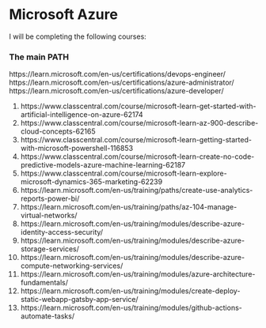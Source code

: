 
<h1>Microsoft Azure</h1>

<div>
I will be completing the following courses:
  <h3>The main PATH</h3>
  https://learn.microsoft.com/en-us/certifications/devops-engineer/
  https://learn.microsoft.com/en-us/certifications/azure-administrator/
  https://learn.microsoft.com/en-us/certifications/azure-developer/
  
  <br>
  
  <ol>
  <li>https://www.classcentral.com/course/microsoft-learn-get-started-with-artificial-intelligence-on-azure-62174</li>
    <li>https://www.classcentral.com/course/microsoft-learn-az-900-describe-cloud-concepts-62165</li>
    <li>https://www.classcentral.com/course/microsoft-learn-getting-started-with-microsoft-powershell-116853</li>
    <li>https://www.classcentral.com/course/microsoft-learn-create-no-code-predictive-models-azure-machine-learning-62187</li>
    <li>https://www.classcentral.com/course/microsoft-learn-explore-microsoft-dynamics-365-marketing-62239</li>
    <li>https://learn.microsoft.com/en-us/training/paths/create-use-analytics-reports-power-bi/</li>
    <li>https://learn.microsoft.com/en-us/training/paths/az-104-manage-virtual-networks/</li>
    <li>https://learn.microsoft.com/en-us/training/modules/describe-azure-identity-access-security/</li>
    <li>https://learn.microsoft.com/en-us/training/modules/describe-azure-storage-services/</li>
    <li>https://learn.microsoft.com/en-us/training/modules/describe-azure-compute-networking-services/</li>
    <li>https://learn.microsoft.com/en-us/training/modules/azure-architecture-fundamentals/</li>
    <li>https://learn.microsoft.com/en-us/training/modules/create-deploy-static-webapp-gatsby-app-service/</li>
    <li>https://learn.microsoft.com/en-us/training/modules/github-actions-automate-tasks/</li>
    
  </ol>

</div>
